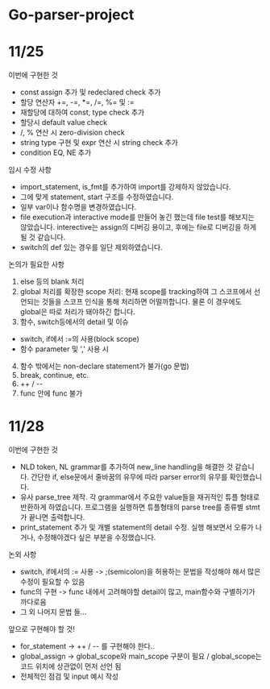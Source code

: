 # Go-parser-project

# 11/25
이번에 구현한 것
- const assign 추가 및 redeclared check 추가
- 할당 연산자 +=, -=, *=, /=, %= 및 :=
- 재할당에 대하여 const, type check 추가
- 할당시 default value check
- /, % 연산 시 zero-division check
- string type 구현 및 expr 연산 시 string check 추가
- condition EQ, NE 추가

임시 수정 사항
- import_statement, is_fmt를 추가하여 import를 강제하지 않았습니다.
- 그에 맞게 statement, start 구조를 수정하였습니다.
- 일부 var이나 함수명을 변경하였습니다.
- file execution과 interactive mode를 만들어 놓긴 했는데 file test를 해보지는 않았습니다. interective는 assign의 디버깅 용이고, 후에는 file로 디버깅을 하게 될 것 같습니다.
- switch의 def 있는 경우를 일단 제외하였습니다.

논의가 필요한 사항
1. else 등의 blank 처리
2. global 처리를 확장한 scope 처리: 현재 scope를 tracking하여 그 스코프에서 선언되는 것들을 스코프 인식을 통해 처리하면 어떨까합니다. 물론 이 경우에도 global은 따로 처리가 돼야하긴 합니다.
3. 함수, switch등에서의 detail 및 이슈
- switch, if에서 :=의 사용(block scope)
- 함수 parameter 및 ',' 사용 시 
4. 함수 밖에서는 non-declare statement가 불가(go 문법)
5. break, continue, etc.
6. ++ / --
7. func 안에 func 불가


# 11/28
이번에 구현한 것
- NLD token, NL grammar를 추가하여 new_line handling을 해결한 것 같습니다. 간단한 if, else문에서 줄바꿈의 유무에 따라 parser error의 유무를 확인했습니다.
- 유사 parse_tree 제작. 각 grammar에서 주요한 value들을 재귀적인 튜플 형태로 반환하게 하였습니다. 프로그램을 실행하면 튜플형태의 parse tree를 종류별 stmt가 끝나면 출력합니다.
- print_statement 추가 및 개별 statement의 detail 수정. 실행 해보면서 오류가 나거나, 수정해야겠다 싶은 부분을 수정했습니다.

논외 사항
- switch, if에서의 := 사용 -> ;(semicolon)을 허용하는 문법을 작성해야 해서 많은 수정이 필요할 수 있음
- func의 구현 -> func 내에서 고려해야할 detail이 많고, main함수와 구별하기가 까다로움
- 그 외 나머지 문법 들...

앞으로 구현해야 할 것!
- for_statement -> ++ / -- 를 구현해야 한다..
- global_assign -> global_scope와 main_scope 구분이 필요 / global_scope는 코드 위치에 상관없이 먼저 선언 됨
- 전체적인 점검 및 input 예시 작성
